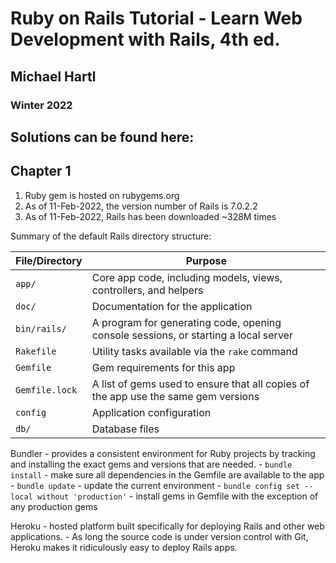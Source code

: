 # Ruby on Rails Tutorial - Learn Web Development with Rails, 4th ed.
## Michael Hartl
### Winter 2022
Solutions can be found here: 
---

## Chapter 1

1. Ruby gem is hosted on rubygems.org
2. As of 11-Feb-2022, the version number of Rails is 7.0.2.2
3. As of 11-Feb-2022, Rails has been downloaded ~328M times

Summary of the default Rails directory structure:

| File/Directory   |      Purpose      |
|------------------|-------------------|
| `app/`           | Core app code, including models, views, controllers, and helpers |
| `doc/`           | Documentation for the application |
| `bin/rails/`     | A program for generating code, opening console sessions, or starting a local server |
| `Rakefile`        | Utility tasks available via the `rake` command |
| `Gemfile`         | Gem requirements for this app |
| `Gemfile.lock`    | A list of gems used to ensure that all copies of the app use the same gem versions |
| `config`          | Application configuration |
| `db/`            | Database files |

Bundler - provides a consistent environment for Ruby projects by tracking and installing the exact gems and versions that are needed.
    - `bundle install` - make sure all dependencies in the Gemfile are available to the app
    - `bundle update` - update the current environment
    - `bundle config set --local without 'production'` - install gems in Gemfile with the exception of any production gems

Heroku - hosted platform built specifically for deploying Rails and other web applications.
    - As long the source code is under version control with Git, Heroku makes it ridiculously easy to deploy Rails apps.